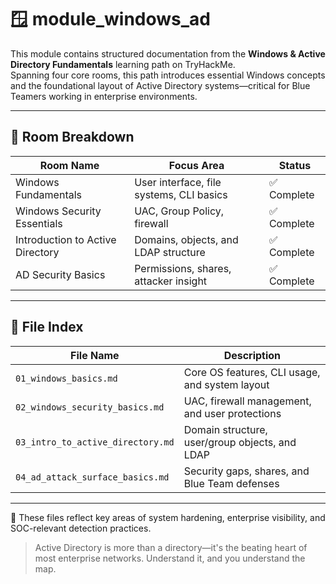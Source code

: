 # 🪟 module_windows_ad

This module contains structured documentation from the **Windows & Active Directory Fundamentals** learning path on TryHackMe.  
Spanning four core rooms, this path introduces essential Windows concepts and the foundational layout of Active Directory systems—critical for Blue Teamers working in enterprise environments.

---

## 🧭 Room Breakdown

| Room Name                       | Focus Area                             | Status     |
|----------------------------------|-----------------------------------------|------------|
| Windows Fundamentals             | User interface, file systems, CLI basics | ✅ Complete |
| Windows Security Essentials      | UAC, Group Policy, firewall             | ✅ Complete |
| Introduction to Active Directory| Domains, objects, and LDAP structure    | ✅ Complete |
| AD Security Basics              | Permissions, shares, attacker insight   | ✅ Complete |

---

## 📁 File Index

| File Name                           | Description                                      |
|-------------------------------------|--------------------------------------------------|
| `01_windows_basics.md`              | Core OS features, CLI usage, and system layout   |
| `02_windows_security_basics.md`     | UAC, firewall management, and user protections   |
| `03_intro_to_active_directory.md`   | Domain structure, user/group objects, and LDAP   |
| `04_ad_attack_surface_basics.md`    | Security gaps, shares, and Blue Team defenses    |

---

📌 These files reflect key areas of system hardening, enterprise visibility, and SOC-relevant detection practices.

> Active Directory is more than a directory—it's the beating heart of most enterprise networks. Understand it, and you understand the map.
